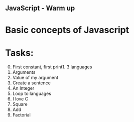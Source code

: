 ## JavaScript - Warm up
# Basic concepts of Javascript

# Tasks:
0. First constant, first print1. 3 languages
2. Arguments
3. Value of my argument
4. Create a sentence
5. An Integer
6. Loop to languages
7. I love C
8. Square
9. Add
10. Factorial
